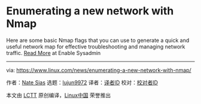 [#]: collector: (lujun9972)
[#]: translator: ( )
[#]: reviewer: ( )
[#]: publisher: ( )
[#]: url: ( )
[#]: subject: (Enumerating a new network with Nmap)
[#]: via: (https://www.linux.com/news/enumerating-a-new-network-with-nmap/)
[#]: author: (Nate Sias https://www.redhat.com/sysadmin/enumerating-network-nmap)

Enumerating a new network with Nmap
======

Here are some basic Nmap flags that you can use to generate a quick and useful network map for effective troubleshooting and managing network traffic.
[Read More][1] at Enable Sysadmin

--------------------------------------------------------------------------------

via: https://www.linux.com/news/enumerating-a-new-network-with-nmap/

作者：[Nate Sias][a]
选题：[lujun9972][b]
译者：[译者ID](https://github.com/译者ID)
校对：[校对者ID](https://github.com/校对者ID)

本文由 [LCTT](https://github.com/LCTT/TranslateProject) 原创编译，[Linux中国](https://linux.cn/) 荣誉推出

[a]: https://www.redhat.com/sysadmin/enumerating-network-nmap
[b]: https://github.com/lujun9972
[1]: https://www.redhat.com/sysadmin/enumerating-network-nmap
